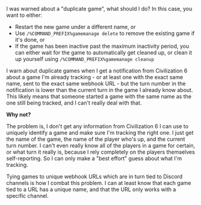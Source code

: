 I was warned about a "duplicate game", what should I do?
In this case, you want to either:

* Restart the new game under a different name, or
* Use `/%COMMAND_PREFIX%gamemanage delete` to remove the existing game if it's done, or
* If the game has been inactive past the maximum inactivity period, you can either wait for the game to automatically get cleaned up, or clean it up yourself using `/%COMMAND_PREFIX%gamemanage cleanup`

I warn about duplicate games when I get a notification from Civilization 6 about a game I'm already tracking - or at least one with the exact same name, sent to the exact same webhook URL - but the turn number in the notification is lower than the current turn in the game I already know about. This likely means that someone started a game with the same name as the one still being tracked, and I can't really deal with that.

**Why not?**

The problem is, I don't get any information from Civilization 6 I can use to uniquely identify a game and make sure I'm tracking the right one. I just get the name of the game, the name of the player who's up, and the current turn number. I can't even really know all of the players in a game for certain, or what turn it really is, because I rely completely on the players themselves self-reporting. So I can only make a "best effort" guess about what I'm tracking.

Tying games to unique webhook URLs which are in turn tied to Discord channels is how I combat this problem. I can at least know that each game tied to a URL has a unique name, and that the URL only works with a specific channel.